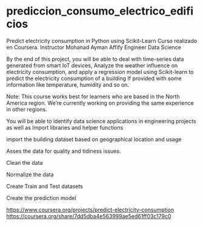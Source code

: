 # prediccion_consumo_electrico_edificios

Predict electricity consumption in Python using Scikit-Learn
Curso realizado en Coursera.
Instructor
Mohanad Ayman Affify
Engineer
Data Science

By the end of this project, you will be able to deal with time-series data generated from smart IoT devices, Analyze the weather influence on electricity consumption, and apply a regression model using Scikit-learn to predict the electricity consumption of a building If provided with some information like temperature, humidity and so on. 

Note: This course works best for learners who are based in the North America region. We’re currently working on providing the same experience in other regions.

You will be able to identify data science applications in engineering projects as well as Import libraries and helper functions

import the building dataset based on geographical location and usage

Asses the data for quality and tidiness issues.

Clean the data

Normalize the data

Create Train and Test datasets

Create the prediction model

https://www.coursera.org/projects/predict-electricity-consumption
https://coursera.org/share/7dd5dba4e563999ae5ed61ff03c179c0
